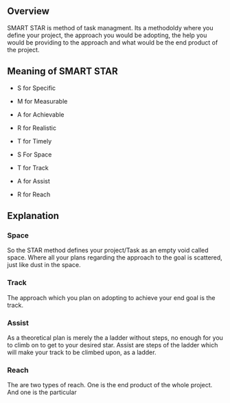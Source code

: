 ## Overview

SMART STAR is method of task managment. Its a methodoldy where you define your project, the approach you would be adopting, the help you would be providing to the approach and what would be the end product of the project.

## Meaning of SMART STAR

* S for Specific
* M for Measurable 
* A for Achievable
* R for Realistic
* T for Timely

* S For Space
* T for Track
* A for Assist
* R for Reach

## Explanation

### Space
So the STAR method defines your project/Task as an empty void called space. Where all your plans regarding the approach to the goal is scattered, just like dust in the space.
### Track
The approach which you plan on adopting to achieve your end goal is the track.
### Assist
As a theoretical plan is merely the a ladder without steps, no enough for you to climb on to get to your desired star. Assist are steps of the ladder which will make your track to be climbed upon, as a ladder.
### Reach
The are two types of reach. One is the end product of the whole project. And one is the particular 
 
